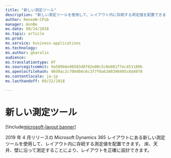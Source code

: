 ```yaml
---
title: "新しい測定ツール"
description: "新しい測定ツールを使用して、レイアウト内に存続する測定値を配置できます。"
author: ReneeW-CPub
manager: AnnBe
ms.date: 09/24/2018
ms.topic: article
ms.prod: 
ms.service: business-applications
ms.technology: 
ms.author: gkaralis
audience: 
ms.translationtype: HT
ms.sourcegitcommit: 9a509b6e98583d8782e00c5c0e081f7ec451180b
ms.openlocfilehash: 96d9ac2c700d04c6c3f7f0a6380398495c8d4970
ms.contentlocale: ja-jp
ms.lasthandoff: 09/22/2018

---
```



# <a name="new-measuring-tools"></a>新しい測定ツール

[!include[microsoft-layout banner](../includes/microsoft-layout.md)]

2019 年 4 月リリースの Microsoft Dynamics 365 レイアウトにある新しい測定ツールを使用して、レイアウト内に存続する測定値を配置できます。 床、天井、壁に沿って測定することにより、レイアウトを正確に設計できます。

